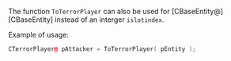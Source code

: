 The function `ToTerrorPlayer` can also be used for [CBaseEntity@][CBaseEntity] instead of an interger `islotindex`.

Example of usage:  
```cpp
CTerrorPlayer@ pAttacker = ToTerrorPlayer( pEntity );
```

